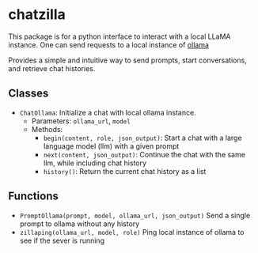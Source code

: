 # chatzilla

This package is for a python interface to interact with a local LLaMA instance. 
One can send requests to a local instance of [ollama](https://ollama.com/)

Provides a simple and intuitive way to send prompts, start conversations, 
and retrieve chat histories.

## Classes
- `ChatOllama`: Initialize a chat with local ollama instance.
    - Parameters: `ollama_url`, `model`
    - Methods:
        - `begin(content, role, json_output)`: Start a chat with a large language model (llm) with a given prompt
        - `next(content, json_output)`: Continue the chat with the same llm, while including chat history
        - `history()`: Return the current chat history as a list

## Functions
  - `PromptOllama(prompt, model, ollama_url, json_output)`
          Send a single prompt to ollama without any history
  - `zillaping(ollama_url, model, role)`
          Ping local instance of ollama to see if the sever is running